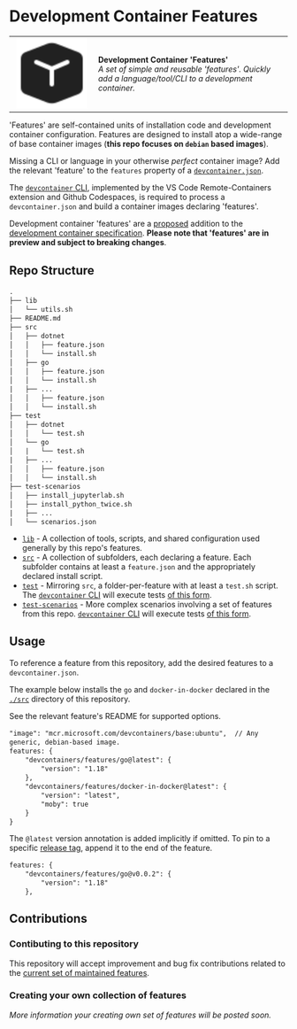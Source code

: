 # Development Container Features

<table style="width: 100%; border-style: none;"><tr>
<td style="width: 140px; text-align: center;"><a href="https://github.com/devcontainers"><img width="128px" src="https://raw.githubusercontent.com/microsoft/fluentui-system-icons/78c9587b995299d5bfc007a0077773556ecb0994/assets/Cube/SVG/ic_fluent_cube_32_filled.svg" alt="devcontainers organization logo"/></a></td>
<td>
<strong>Development Container 'Features'</strong><br />
<i>A set of simple and reusable 'features'. Quickly add a language/tool/CLI to a development container.
</td>
</tr></table>

'Features' are self-contained units of installation code and development container configuration. Features are designed to install atop a wide-range of base container images (**this repo focuses on `debian` based images**).

Missing a CLI or language in your otherwise _perfect_ container image? Add the relevant 'feature' to the `features` property of a [`devcontainer.json`](https://containers.dev/implementors/json_reference/#general-properties).

The [`devcontainer` CLI](https://github.com/devcontainers/cli), implemented by the VS Code Remote-Containers extension and Github Codespaces, is required to process a `devcontainer.json` and build a container images declaring 'features'.

Development container 'features' are a [proposed](https://github.com/devcontainers/spec/blob/main/proposals/devcontainer-features.md) addition to the [development container specification](https://github.com/devcontainers/spec/blob/main/proposals/devcontainer-features.md). **Please note that 'features' are in preview and subject to breaking changes**.

## Repo Structure

```
.
├── lib
│   └── utils.sh
├── README.md
├── src
│   ├── dotnet
│   │   ├── feature.json
│   │   └── install.sh
│   ├── go
│   │   ├── feature.json
│   │   └── install.sh
|   ├── ...
│   │   ├── feature.json
│   │   └── install.sh
├── test
│   ├── dotnet
│   │   └── test.sh
│   └── go
│   |   └── test.sh
|   ├── ...
│   │   ├── feature.json
│   │   └── install.sh
├── test-scenarios
│   ├── install_jupyterlab.sh
│   ├── install_python_twice.sh
|   ├── ...
│   └── scenarios.json
```

- [`lib`](lib) - A collection of tools, scripts, and shared configuration used generally by this repo's features.
- [`src`](src) - A collection of subfolders, each declaring a feature. Each subfolder contains at least a `feature.json` and the appropriately declared install script.
- [`test`](test) - Mirroring `src`, a folder-per-feature with at least a `test.sh` script. The [`devcontainer` CLI](https://github.com/devcontainers/cli) will execute tests [of this form](https://github.com/devcontainers/features/blob/main/.github/workflows/test-all.yaml).
- [`test-scenarios`](test-scenarios) - More complex scenarios involving a set of features from this repo. [`devcontainer` CLI](https://github.com/devcontainers/cli) will execute tests [of this form](https://github.com/devcontainers/features/blob/main/.github/workflows/test-scenarios.yaml).

## Usage

To reference a feature from this repository, add the desired features to a `devcontainer.json`.

The example below installs the `go` and `docker-in-docker` declared in the [`./src`](./src) directory of this repository.

See the relevant feature's README for supported options.

```jsonc
"image": "mcr.microsoft.com/devcontainers/base:ubuntu",  // Any generic, debian-based image.
features: {
    "devcontainers/features/go@latest": {
        "version": "1.18"
    },
    "devcontainers/features/docker-in-docker@latest": {
        "version": "latest",
        "moby": true
    }
}
```

The `@latest` version annotation is added implicitly if omitted. To pin to a specific [release tag](https://github.com/devcontainers/features/releases), append it to the end of the feature.

```jsonc
features: {
    "devcontainers/features/go@v0.0.2": {
        "version": "1.18"
    },
```

## Contributions

### Contibuting to this repository

This repository will accept improvement and bug fix contributions related to the [current set of maintained features](./src).

### Creating your own collection of features

_More information your creating own set of features will be posted soon._
